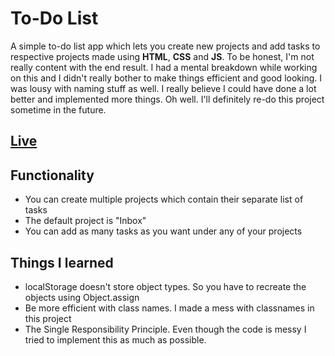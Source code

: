 # To-Do List  
A simple to-do list app which lets you create new projects and add tasks to respective projects made using **HTML**, **CSS** and **JS**. To be honest, I'm not really content with the end result. I had a mental breakdown while working on this and I didn't really bother to make things efficient and good looking. I was lousy with naming stuff as well. I really believe I could have done a lot better and implemented more things. Oh well. I'll definitely re-do this project sometime in the future.  
## [Live](https://mirza-adnan.github.io/to-do-list/)  
## Functionality
- You can create multiple projects which contain their separate list of tasks
- The default project is "Inbox"
- You can add as many tasks as you want under any of your projects  

## Things I learned
- localStorage doesn't store object types. So you have to recreate the objects using Object.assign
- Be more efficient with class names. I made a mess with classnames in this project
- The Single Responsibility Principle. Even though the code is messy I tried to implement this as much as possible.
